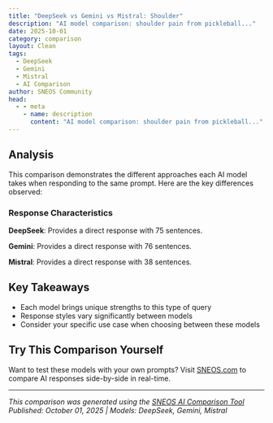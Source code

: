 ```yaml
---
title: "DeepSeek vs Gemini vs Mistral: Shoulder"
description: "AI model comparison: shoulder pain from pickleball..."
date: 2025-10-01
category: comparison
layout: Clean
tags:
  - DeepSeek
  - Gemini
  - Mistral
  - AI Comparison
author: SNEOS Community
head:
  - - meta
    - name: description
      content: "AI model comparison: shoulder pain from pickleball..."
---
```


<ChatComparison
  title="DeepSeek vs Gemini vs Mistral: Shoulder"
  prompt="shoulder pain from pickleball"
  :responses='{
    "DeepSeek": "Of course. Shoulder pain from pickleball is an extremely common issue, often referred to as \u0022pickleball shoulder.\u0022 It stems from the repetitive overhead motions involved in serving, smashing, and hitting overheads.\n\nLet\u0027s break down the causes, specific types of pain, and a clear action plan for recovery and prevention.\n\n### Common Causes of Shoulder Pain in Pickleball\n\nThe shoulder is a complex, ball-and-socket joint that relies heavily on muscles and tendons for stability. The repetitive nature of pickleball can lead to several problems:\n\n1.  **Rotator Cuff Tendinitis or Impingement:** This is the **most common cause**. The rotator cuff is a group of four muscles and tendons that stabilize your shoulder. The overhead motion can cause these tendons to become inflamed (tendinitis) or get pinched between the bones of your shoulder (impingement).\n2.  **Rotator Cuff Strain or Tear:** A sudden, forceful shot (like a powerful serve or smash) can overstretch or tear the rotator cuff tendons.\n3.  **Bursitis:** The bursa is a small, fluid-filled sac that acts as a cushion in the joint. Repetitive motion can inflame it, causing pain.\n4.  **Biceps Tendinitis:** Inflammation of the tendon that connects your bicep muscle to your shoulder, often felt in the front of the shoulder.\n5.  **Poor Technique:**\n    *   **\u0022Arm-Swinging\u0022:** Using mostly your arm and shoulder instead of your core and legs to generate power.\n    *   **\u0022Leading with the Elbow\u0022:** Improper form on serves or overheads that places excessive strain on the shoulder.\n    *   **Lack of Shoulder Rotation:** Not properly rotating the torso and shoulder during a swing.\n6.  **Overuse and Lack of Conditioning:** Playing too frequently without adequate rest or having weak shoulder and back muscles.\n\n---\n\n### Identifying Your Type of Pain\n\nWhere and when you feel the pain can give you clues:\n\n*   **Pain on the Top/Side of the Shoulder:** Classic sign of rotator cuff tendinitis or impingement. It often hurts when you lift your arm overhead or to the side.\n*   **Pain in the Front of the Shoulder:** Often indicates biceps tendinitis.\n*   **Deep, Aching Pain:** Can be a sign of bursitis or a more significant rotator cuff issue.\n*   **Pain During Specific Motions:**\n    *   **Serving:** Almost always points to rotator cuff or biceps issues.\n    *   **Overhead Smash:** Can indicate a strain or impingement.\n    *   **Reaching Out for a Ball:** May suggest instability or a labrum issue.\n\n---\n\n### Immediate Action Plan (What to Do Now)\n\n1.  **Rest:** This is the most important first step. Stop or significantly reduce any activities that cause pain. This doesn\u0027t mean complete immobilization, but avoid serving and overheads.\n2.  **Ice:** Apply an ice pack to the painful area for 15-20 minutes, several times a day. This helps reduce inflammation.\n3.  **Anti-Inflammatories:** Over-the-counter medications like Ibuprofen or Naproxen can help with pain and inflammation (consult your doctor or pharmacist first to ensure they are safe for you).\n4.  **Gentle Movement:** After the initial 48 hours of rest, gently move your shoulder through a pain-free range of motion (e.g., pendulum swings) to prevent stiffness.\n\n---\n\n### Rehabilitation and Prevention: The Long-Term Fix\n\nSimply resting until the pain goes away will likely lead to it returning. You need to address the root cause.\n\n#### 1. Strengthen the Right Muscles\nA strong shoulder is a stable shoulder. Focus on the rotator cuff and scapular (shoulder blade) stabilizers.\n\n*   **External Rotation:** (The #1 exercise for pickleball shoulder)\n    *   Use a resistance band anchored to a door, or a light dumbbell.\n    *   Keep your elbow tucked into your side at a 90-degree angle.\n    *   Slowly rotate your forearm outward away from your body.\n*   **Internal Rotation:** Same setup, but pull the band or weight inward across your body.\n*   **Rows:** Strengthens the upper back, which is crucial for shoulder health.\n*   **Face Pulls:** Excellent for improving posture and shoulder stability.\n\n#### 2. Improve Your Technique\nThis is non-negotiable for long-term play.\n*   **Generate Power from Your Legs and Core:** Your shoulder should be the \u0022guide,\u0022 not the \u0022engine.\u0022 Use your body\u0027s rotation to hit the ball.\n*   **Get Coaching:** Even one or two lessons from a certified pickleball instructor can work wonders. They can spot flaws in your serve and overhead mechanics.\n*   **Film Yourself:** Record your swing and compare it to proper form videos online.\n\n#### 3. Don\u0027t Skip the Warm-Up and Cool-Down\n*   **Warm-Up (5-10 minutes before playing):**\n    *   Light cardio (jogging, jumping jacks).\n    *   Dynamic stretches: Arm circles (forward and backward), cross-body arm swings, torso twists.\n*   **Cool-Down (5 minutes after playing):**\n    *   Static stretches for the chest, shoulders, and back. Hold each for 30 seconds.\n\n---\n\n### When to See a Doctor or Physical Therapist\n\n**Seek professional medical advice if:**\n\n*   The pain is severe or sharp.\n*   The pain persists after 1-2 weeks of rest and self-care.\n*   You have significant weakness and can\u0027t lift your arm.\n*   You heard a \u0022pop\u0022 or \u0022tear\u0022 at the time of injury.\n*   Your shoulder is visibly swollen or bruised.\n*   You have numbness or tingling radiating down your arm.\n\nA doctor can provide a precise diagnosis (which might include an X-ray or MRI) and a physical therapist can create a personalized rehabilitation program to safely return you to the court.\n\n**In summary, treat \u0022pickleball shoulder\u0022 as a signal from your body.** It\u0027s telling you that something is off\u2014either your technique, your strength, or your activity level. By listening to it and taking proactive steps to strengthen and improve your form, you can enjoy the game pain-free for years to come.",
    "Gemini": "Shoulder pain from pickleball is a common issue. Here\u0027s a breakdown of the potential causes, how to manage the pain, and how to prevent it from recurring:\n\n**Possible Causes:**\n\n*   **Overuse and Repetitive Motion:** Pickleball involves a lot of repetitive arm and shoulder movements, especially serving, overhead shots, and backhand strokes. This can strain muscles, tendons, and ligaments.\n*   **Poor Technique:** Incorrect form can put undue stress on the shoulder joint. This includes things like:\n    *   Using your arm too much and not enough body rotation.\n    *   Swinging too hard.\n    *   Reaching too far.\n*   **Rotator Cuff Issues:** This is a common culprit.  The rotator cuff is a group of muscles and tendons that stabilize and rotate the shoulder. Pickleball can lead to:\n    *   **Rotator cuff tendinitis:** Inflammation of the tendons.\n    *   **Rotator cuff impingement:** The tendons get compressed, often by the acromion bone.\n    *   **Rotator cuff tear:**  A partial or full tear of one or more of the rotator cuff tendons. (This is more likely with age and pre-existing weakness.)\n*   **Biceps Tendinitis:** The biceps tendon attaches to the shoulder.  Overuse can inflame this tendon.\n*   **Shoulder Impingement Syndrome:**  Structures within the shoulder (tendons, bursa) get pinched between the bones, causing pain and inflammation.\n*   **Shoulder Instability:**  The shoulder joint is naturally mobile, but excessive movement can lead to instability, which makes it more prone to injury.  This is more common in people with prior dislocations.\n*   **Arthritis:**  Osteoarthritis or other forms of arthritis in the shoulder joint can be aggravated by the movements in pickleball.\n*   **Referred Pain:** Sometimes pain in the shoulder can be referred from the neck or upper back.\n*   **Inadequate Warm-up/Cool-down:** Not properly preparing your muscles before playing or cooling down afterward.\n*   **Muscle Imbalances:** Weakness in certain shoulder muscles (like the rotator cuff) and tightness in others (like the chest muscles) can contribute to shoulder problems.\n*   **Old Injuries:** Previous shoulder injuries (dislocations, sprains, etc.) can make you more susceptible to pain.\n\n**Management of Shoulder Pain (What to Do Now):**\n\n*   **Rest:** Stop playing pickleball (or any activity that aggravates the pain) to allow the shoulder to heal.  Avoid activities that trigger pain.\n*   **Ice:** Apply ice packs to the shoulder for 15-20 minutes at a time, several times a day, especially after activity.  This helps reduce inflammation.  Use a cloth between the ice pack and your skin.\n*   **Over-the-Counter Pain Relief:** NSAIDs (nonsteroidal anti-inflammatory drugs) like ibuprofen (Advil, Motrin) or naproxen (Aleve) can help reduce pain and inflammation. Acetaminophen (Tylenol) can also help with pain but doesn\u0027t address inflammation.  Follow the dosage instructions on the label.\n*   **Gentle Range-of-Motion Exercises:**  While resting, perform gentle range-of-motion exercises to prevent stiffness.  Examples include:\n    *   **Pendulum Exercise:** Lean forward and let your affected arm hang down. Gently swing your arm in small circles.\n    *   **Finger Walk:** Walk your fingers up a wall.\n*   **See a Doctor or Physical Therapist:**  This is crucial if:\n    *   The pain is severe.\n    *   The pain doesn\u0027t improve after a week or two of rest and home treatment.\n    *   You have difficulty moving your arm.\n    *   You experience numbness or tingling in your arm or hand.\n    *   You suspect a serious injury.\n\n**Professional Evaluation and Treatment:**\n\nA doctor or physical therapist can:\n\n*   **Diagnose the Cause:**  Determine the specific reason for your shoulder pain.  This may involve a physical exam and imaging tests (X-ray, MRI).\n*   **Develop a Treatment Plan:** This will likely include:\n    *   **Physical Therapy:**  Exercises to strengthen the rotator cuff and other shoulder muscles, improve range of motion, and correct muscle imbalances.\n    *   **Manual Therapy:**  Hands-on techniques to mobilize the shoulder joint and surrounding tissues.\n    *   **Cortisone Injections:**  In some cases, a cortisone injection into the shoulder joint may be recommended to reduce inflammation.  (This is typically not a long-term solution.)\n    *   **Surgery:**  Surgery is rarely needed, but may be considered for severe rotator cuff tears or other structural problems.\n*   **Assess your technique:** Watch you play and provide personalized feedback to improve your form and reduce stress on your shoulder.\n\n**Prevention:**\n\n*   **Warm-up Properly:** Before playing, do dynamic stretches to prepare your muscles. Examples include arm circles, shoulder rotations, and cross-body arm stretches.\n*   **Use Proper Technique:** This is essential! Consider taking lessons from a pickleball instructor to learn proper form and swing mechanics.\n*   **Strengthen Your Shoulder Muscles:** Regularly perform exercises to strengthen your rotator cuff and other shoulder muscles. Examples include:\n    *   **External Rotations:** Use a resistance band and rotate your arm outward, keeping your elbow close to your side.\n    *   **Internal Rotations:** Similar to external rotations, but rotate your arm inward.\n    *   **Scapular Squeezes:** Squeeze your shoulder blades together.\n    *   **Rows:** Use dumbbells or a resistance band to pull your elbows back.\n    *   **Lateral Raises:** Raise your arms out to the sides, keeping them straight.\n    *   **Front Raises:** Raise your arms straight in front of you.\n*   **Stretch Regularly:** Stretch your shoulder and chest muscles regularly to improve flexibility and range of motion. Examples include:\n    *   **Cross-Body Arm Stretch:** Bring one arm across your body and hold it with your other arm.\n    *   **Doorway Stretch:** Place your forearms on a doorway and lean forward to stretch your chest muscles.\n*   **Cool-down After Playing:** Do static stretches to help your muscles recover.\n*   **Listen to Your Body:**  Don\u0027t push through pain. If you feel pain in your shoulder, stop playing and rest.\n*   **Gradual Progression:** Gradually increase the intensity and duration of your pickleball play.  Don\u0027t jump into playing too much too soon.\n*   **Proper Equipment:**  Make sure your paddle is the right size and weight for you.  A grip that\u0027s too small or a paddle that\u0027s too heavy can contribute to shoulder problems.\n*   **Core Strength:** A strong core helps stabilize your body and allows you to generate power more efficiently, reducing the strain on your shoulder.\n*   **Avoid Overreaching:** Don\u0027t overextend your reach for shots. Move your feet to get into a better position.\n*   **Hydration:** Stay hydrated to help keep your muscles flexible and prevent cramping.\n\nBy following these tips, you can help prevent shoulder pain and enjoy playing pickleball for years to come. If you have any concerns, talk to your doctor or physical therapist.\n",
    "Mistral": "Shoulder pain from playing pickleball can be quite common due to the repetitive overhead motions involved in serving and hitting the ball. Here are some possible causes and tips for managing shoulder pain related to pickleball:\n\n### Possible Causes:\n1. **Rotator Cuff Injuries**: The rotator cuff muscles and tendons can become inflamed or torn due to repetitive use.\n2. **Shoulder Impingement**: This occurs when the tendons of the rotator cuff muscles become irritated and inflamed as they pass through the subacromial space.\n3. **Bursitis**: Inflammation of the bursa, a small fluid-filled sac that reduces friction between moving parts in the shoulder.\n4. **Tendinitis**: Inflammation of the tendons, often due to overuse.\n5. **Muscle Strains**: Overuse or improper technique can lead to muscle strains.\n6. **Frozen Shoulder**: A condition characterized by stiffness and pain in the shoulder joint.\n\n### Tips for Managing Shoulder Pain:\n1. **Rest and Ice**: Take a break from playing pickleball and apply ice to the affected area for 15-20 minutes, several times a day.\n2. **Stretching and Strengthening**: Incorporate shoulder stretches and strengthening exercises into your routine to improve flexibility and strength.\n3. **Proper Technique**: Ensure you are using proper technique when serving and hitting the ball. Consider taking lessons or consulting with a coach to refine your form.\n4. **Warm-Up and Cool-Down**: Always warm up before playing and cool down afterward to prevent injuries.\n5. **Equipment Check**: Make sure your paddle is the right size and weight for you. Using a paddle that is too heavy or too light can strain your shoulder.\n6. **Hydration and Nutrition**: Stay hydrated and maintain a balanced diet to support muscle recovery.\n7. **Physical Therapy**: If the pain persists, consider seeing a physical therapist who can provide specific exercises and treatments to address your shoulder issues.\n8. **Medical Consultation**: If the pain is severe or does not improve with rest and home remedies, consult a healthcare professional for a proper diagnosis and treatment plan.\n\n### Preventive Measures:\n1. **Gradual Increase in Play**: If you are new to pickleball or returning after a break, gradually increase your playing time to allow your body to adapt.\n2. **Cross-Training**: Engage in other forms of exercise to maintain overall fitness and reduce the risk of overuse injuries.\n3. **Listen to Your Body**: Pay attention to any signs of discomfort or pain and take appropriate action to prevent further injury.\n\nBy taking these steps, you can help manage and prevent shoulder pain associated with playing pickleball, allowing you to enjoy the game safely and effectively."
  }'
  published-date="17:50"
/>

## Analysis

This comparison demonstrates the different approaches each AI model takes when responding to the same prompt. Here are the key differences observed:

### Response Characteristics

**DeepSeek**: Provides a direct response with 75 sentences. 

**Gemini**: Provides a direct response with 76 sentences. 

**Mistral**: Provides a direct response with 38 sentences. 

## Key Takeaways

- Each model brings unique strengths to this type of query
- Response styles vary significantly between models
- Consider your specific use case when choosing between these models

## Try This Comparison Yourself

Want to test these models with your own prompts? Visit [SNEOS.com](https://sneos.com) to compare AI responses side-by-side in real-time.

---

*This comparison was generated using the [SNEOS AI Comparison Tool](https://sneos.com)*
*Published: October 01, 2025 | Models: DeepSeek, Gemini, Mistral*
